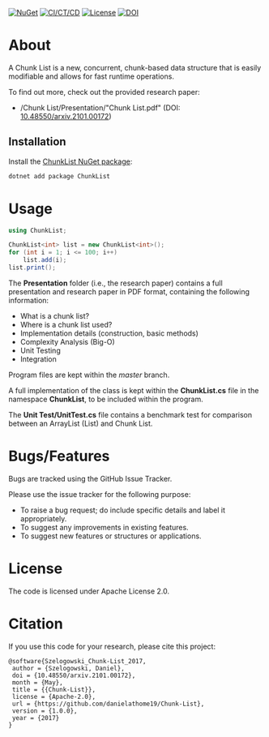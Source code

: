 [![NuGet](https://img.shields.io/nuget/v/Chunk-List.svg)](https://www.nuget.org/packages/ChunkList/)
[![CI/CT/CD](https://github.com/danielathome19/Chunk-List/actions/workflows/nuget_push.yml/badge.svg)](https://github.com/danielathome19/Chunk-List/actions/workflows/nuget_push.yml)
[![License](https://img.shields.io/github/license/danielathome19/Chunk-List.svg)](https://github.com/danielathome19/Chunk-List/blob/master/LICENSE.md)
[![DOI](https://zenodo.org/badge/DOI/10.48550/arxiv.2101.00172.svg)](https://doi.org/10.48550/arxiv.2101.00172)

# About
A Chunk List is a new, concurrent, chunk-based data structure that is easily modifiable and allows for fast runtime operations.

To find out more, check out the provided research paper:
  * /Chunk List/Presentation/"Chunk List.pdf" (DOI: [10.48550/arxiv.2101.00172](https://doi.org/10.48550/arxiv.2101.00172))

## Installation

Install the [ChunkList NuGet package](https://www.nuget.org/packages/ChunkList/):

```bash
dotnet add package ChunkList
```

# Usage
```csharp
using ChunkList;

ChunkList<int> list = new ChunkList<int>();
for (int i = 1; i <= 100; i++)
    list.add(i);
list.print();
```

The __Presentation__ folder (i.e., the research paper) contains a full presentation and research paper in PDF format, containing the following information:
  * What is a chunk list?
  * Where is a chunk list used?
  * Implementation details (construction, basic methods)
  * Complexity Analysis (Big-O)
  * Unit Testing
  * Integration

Program files are kept within the _master_ branch.

A full implementation of the class is kept within the __ChunkList.cs__ file in the namespace __ChunkList__, to be included within the program.

The __Unit Test/UnitTest.cs__ file contains a benchmark test for comparison between an ArrayList (List<T>) and Chunk List.

# Bugs/Features
Bugs are tracked using the GitHub Issue Tracker.

Please use the issue tracker for the following purpose:
  * To raise a bug request; do include specific details and label it appropriately.
  * To suggest any improvements in existing features.
  * To suggest new features or structures or applications.

# License
The code is licensed under Apache License 2.0.

# Citation
If you use this code for your research, please cite this project:
```
@software{Szelogowski_Chunk-List_2017,
 author = {Szelogowski, Daniel},
 doi = {10.48550/arxiv.2101.00172},
 month = {May},
 title = {{Chunk-List}},
 license = {Apache-2.0},
 url = {https://github.com/danielathome19/Chunk-List},
 version = {1.0.0},
 year = {2017}
}
```
